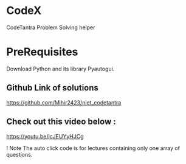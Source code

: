 # CodeX
CodeTantra Problem Solving helper

# PreRequisites
Download Python and its library Pyautogui.

## Github Link of solutions
https://github.com/Mihir2423/niet_codetantra

## Check out this video below :
https://youtu.be/icJEUYyHJCg

! Note
The auto click code is for lectures containing only one array of questions.
